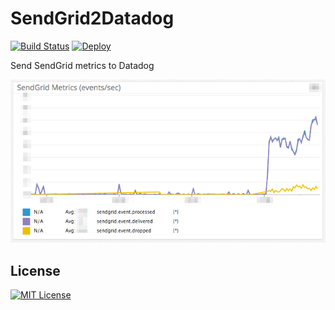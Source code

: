 # SendGrid2Datadog

[![Build Status](https://travis-ci.org/dtan4/sendgrid2datadog.svg?branch=master)](https://travis-ci.org/dtan4/sendgrid2datadog)
[![Deploy](https://www.herokucdn.com/deploy/button.png)](https://heroku.com/deploy)

Send SendGrid metrics to Datadog

![sendgrid2datadog](images/sendgrid2datadog.png)

## License

[![MIT License](http://img.shields.io/badge/license-MIT-blue.svg?style=flat)](LICENSE)
